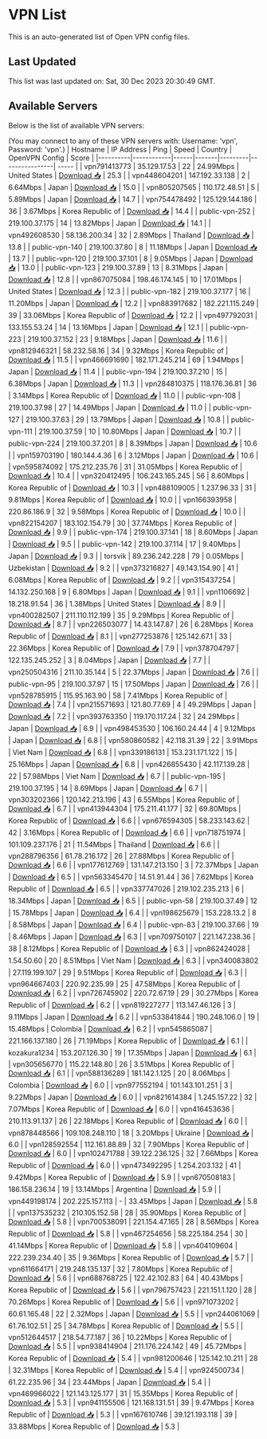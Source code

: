 # VPN List

This is an auto-generated list of Open VPN config files.

## Last Updated

This list was last updated on: Sat, 30 Dec 2023 20:30:49 GMT.

## Available Servers

Below is the list of available VPN servers:

(You may connect to any of these VPN servers with: Username: 'vpn', Password: 'vpn'.)
| Hostname | IP Address | Ping | Speed | Country | OpenVPN Config | Score |
|----------|------------|------|-------|---------|----------------| ----- |
| vpn791413773 | 35.129.17.53 | 22 | 24.99Mbps | United States | [Download 📥](./configs/server_0_US.ovpn) | 25.3 |
| vpn448604201 | 147.192.33.138 | 2 | 6.64Mbps | Japan | [Download 📥](./configs/server_1_JP.ovpn) | 15.0 |
| vpn805207565 | 110.172.48.51 | 5 | 5.89Mbps | Japan | [Download 📥](./configs/server_2_JP.ovpn) | 14.7 |
| vpn754478492 | 125.129.144.186 | 36 | 3.67Mbps | Korea Republic of | [Download 📥](./configs/server_3_KR.ovpn) | 14.4 |
| public-vpn-252 | 219.100.37.175 | 14 | 13.82Mbps | Japan | [Download 📥](./configs/server_4_JP.ovpn) | 14.1 |
| vpn492608530 | 58.136.200.34 | 32 | 2.89Mbps | Thailand | [Download 📥](./configs/server_5_TH.ovpn) | 13.8 |
| public-vpn-140 | 219.100.37.80 | 8 | 11.18Mbps | Japan | [Download 📥](./configs/server_6_JP.ovpn) | 13.7 |
| public-vpn-120 | 219.100.37.101 | 8 | 9.05Mbps | Japan | [Download 📥](./configs/server_7_JP.ovpn) | 13.0 |
| public-vpn-123 | 219.100.37.89 | 13 | 8.31Mbps | Japan | [Download 📥](./configs/server_8_JP.ovpn) | 12.8 |
| vpn867075084 | 198.46.174.145 | 10 | 17.01Mbps | United States | [Download 📥](./configs/server_9_US.ovpn) | 12.3 |
| public-vpn-182 | 219.100.37.177 | 16 | 11.20Mbps | Japan | [Download 📥](./configs/server_10_JP.ovpn) | 12.2 |
| vpn883917682 | 182.221.115.249 | 39 | 33.06Mbps | Korea Republic of | [Download 📥](./configs/server_11_KR.ovpn) | 12.2 |
| vpn497792031 | 133.155.53.24 | 14 | 13.16Mbps | Japan | [Download 📥](./configs/server_12_JP.ovpn) | 12.1 |
| public-vpn-223 | 219.100.37.152 | 23 | 9.18Mbps | Japan | [Download 📥](./configs/server_13_JP.ovpn) | 11.6 |
| vpn812946321 | 58.232.58.16 | 34 | 9.32Mbps | Korea Republic of | [Download 📥](./configs/server_14_KR.ovpn) | 11.5 |
| vpn466691690 | 182.171.245.214 | 69 | 1.94Mbps | Japan | [Download 📥](./configs/server_15_JP.ovpn) | 11.4 |
| public-vpn-194 | 219.100.37.210 | 15 | 6.38Mbps | Japan | [Download 📥](./configs/server_16_JP.ovpn) | 11.3 |
| vpn284810375 | 118.176.36.81 | 36 | 3.14Mbps | Korea Republic of | [Download 📥](./configs/server_17_KR.ovpn) | 11.0 |
| public-vpn-108 | 219.100.37.98 | 27 | 14.49Mbps | Japan | [Download 📥](./configs/server_18_JP.ovpn) | 11.0 |
| public-vpn-127 | 219.100.37.63 | 29 | 13.79Mbps | Japan | [Download 📥](./configs/server_19_JP.ovpn) | 10.8 |
| public-vpn-111 | 219.100.37.59 | 10 | 10.80Mbps | Japan | [Download 📥](./configs/server_20_JP.ovpn) | 10.7 |
| public-vpn-224 | 219.100.37.201 | 8 | 8.39Mbps | Japan | [Download 📥](./configs/server_21_JP.ovpn) | 10.6 |
| vpn159703190 | 180.144.4.36 | 6 | 3.12Mbps | Japan | [Download 📥](./configs/server_22_JP.ovpn) | 10.6 |
| vpn595874092 | 175.212.235.76 | 31 | 31.05Mbps | Korea Republic of | [Download 📥](./configs/server_23_KR.ovpn) | 10.4 |
| vpn320412495 | 106.243.165.245 | 56 | 8.60Mbps | Korea Republic of | [Download 📥](./configs/server_24_KR.ovpn) | 10.3 |
| vpn488109005 | 1.237.96.33 | 31 | 9.81Mbps | Korea Republic of | [Download 📥](./configs/server_25_KR.ovpn) | 10.0 |
| vpn166393958 | 220.86.186.9 | 32 | 9.58Mbps | Korea Republic of | [Download 📥](./configs/server_26_KR.ovpn) | 10.0 |
| vpn822154207 | 183.102.154.79 | 30 | 37.74Mbps | Korea Republic of | [Download 📥](./configs/server_27_KR.ovpn) | 9.9 |
| public-vpn-174 | 219.100.37.141 | 18 | 8.60Mbps | Japan | [Download 📥](./configs/server_28_JP.ovpn) | 9.5 |
| public-vpn-142 | 219.100.37.114 | 17 | 9.40Mbps | Japan | [Download 📥](./configs/server_29_JP.ovpn) | 9.3 |
| torsvik | 89.236.242.228 | 79 | 0.05Mbps | Uzbekistan | [Download 📥](./configs/server_30_UZ.ovpn) | 9.2 |
| vpn373216827 | 49.143.154.90 | 41 | 6.08Mbps | Korea Republic of | [Download 📥](./configs/server_31_KR.ovpn) | 9.2 |
| vpn315437254 | 14.132.250.168 | 9 | 6.80Mbps | Japan | [Download 📥](./configs/server_32_JP.ovpn) | 9.1 |
| vpn1106692 | 18.218.91.54 | 36 | 1.38Mbps | United States | [Download 📥](./configs/server_33_US.ovpn) | 8.9 |
| vpn400282507 | 211.110.112.199 | 35 | 9.29Mbps | Korea Republic of | [Download 📥](./configs/server_34_KR.ovpn) | 8.7 |
| vpn226503077 | 14.43.147.87 | 26 | 6.28Mbps | Korea Republic of | [Download 📥](./configs/server_35_KR.ovpn) | 8.1 |
| vpn277253876 | 125.142.67.1 | 33 | 22.36Mbps | Korea Republic of | [Download 📥](./configs/server_36_KR.ovpn) | 7.9 |
| vpn378704797 | 122.135.245.252 | 3 | 8.04Mbps | Japan | [Download 📥](./configs/server_37_JP.ovpn) | 7.7 |
| vpn250504316 | 211.10.35.144 | 5 | 22.37Mbps | Japan | [Download 📥](./configs/server_38_JP.ovpn) | 7.6 |
| public-vpn-95 | 219.100.37.97 | 15 | 17.50Mbps | Japan | [Download 📥](./configs/server_39_JP.ovpn) | 7.6 |
| vpn528785915 | 115.95.163.90 | 58 | 7.41Mbps | Korea Republic of | [Download 📥](./configs/server_40_KR.ovpn) | 7.4 |
| vpn215571693 | 121.80.77.69 | 4 | 49.29Mbps | Japan | [Download 📥](./configs/server_41_JP.ovpn) | 7.2 |
| vpn393763350 | 119.170.117.24 | 32 | 24.29Mbps | Japan | [Download 📥](./configs/server_42_JP.ovpn) | 6.9 |
| vpn498453530 | 106.160.24.44 | 4 | 9.12Mbps | Japan | [Download 📥](./configs/server_43_JP.ovpn) | 6.8 |
| vpn580860582 | 42.118.31.39 | 22 | 3.91Mbps | Viet Nam | [Download 📥](./configs/server_44_VN.ovpn) | 6.8 |
| vpn339186131 | 153.231.171.122 | 15 | 25.16Mbps | Japan | [Download 📥](./configs/server_45_JP.ovpn) | 6.8 |
| vpn426855430 | 42.117.139.28 | 22 | 57.98Mbps | Viet Nam | [Download 📥](./configs/server_46_VN.ovpn) | 6.7 |
| public-vpn-195 | 219.100.37.195 | 14 | 8.69Mbps | Japan | [Download 📥](./configs/server_47_JP.ovpn) | 6.7 |
| vpn303202366 | 120.142.213.196 | 43 | 6.55Mbps | Korea Republic of | [Download 📥](./configs/server_48_KR.ovpn) | 6.7 |
| vpn413944304 | 175.211.41.177 | 32 | 69.80Mbps | Korea Republic of | [Download 📥](./configs/server_49_KR.ovpn) | 6.6 |
| vpn676594305 | 58.233.143.62 | 42 | 3.16Mbps | Korea Republic of | [Download 📥](./configs/server_50_KR.ovpn) | 6.6 |
| vpn718751974 | 101.109.237.176 | 21 | 11.54Mbps | Thailand | [Download 📥](./configs/server_51_TH.ovpn) | 6.6 |
| vpn288796356 | 61.78.216.172 | 26 | 27.88Mbps | Korea Republic of | [Download 📥](./configs/server_52_KR.ovpn) | 6.6 |
| vpn177612769 | 131.147.213.150 | 3 | 72.37Mbps | Japan | [Download 📥](./configs/server_53_JP.ovpn) | 6.5 |
| vpn563345470 | 14.51.91.44 | 36 | 7.62Mbps | Korea Republic of | [Download 📥](./configs/server_54_KR.ovpn) | 6.5 |
| vpn337747026 | 219.102.235.213 | 6 | 18.34Mbps | Japan | [Download 📥](./configs/server_55_JP.ovpn) | 6.5 |
| public-vpn-58 | 219.100.37.49 | 12 | 15.78Mbps | Japan | [Download 📥](./configs/server_56_JP.ovpn) | 6.4 |
| vpn198625679 | 153.228.13.2 | 8 | 8.58Mbps | Japan | [Download 📥](./configs/server_57_JP.ovpn) | 6.4 |
| public-vpn-83 | 219.100.37.66 | 19 | 8.46Mbps | Japan | [Download 📥](./configs/server_58_JP.ovpn) | 6.3 |
| vpn709750107 | 221.147.238.36 | 38 | 8.12Mbps | Korea Republic of | [Download 📥](./configs/server_59_KR.ovpn) | 6.3 |
| vpn862424028 | 1.54.50.60 | 20 | 8.51Mbps | Viet Nam | [Download 📥](./configs/server_60_VN.ovpn) | 6.3 |
| vpn340083802 | 27.119.199.107 | 29 | 9.51Mbps | Korea Republic of | [Download 📥](./configs/server_61_KR.ovpn) | 6.3 |
| vpn964667403 | 220.92.235.99 | 25 | 47.58Mbps | Korea Republic of | [Download 📥](./configs/server_62_KR.ovpn) | 6.2 |
| vpn726745902 | 220.72.67.19 | 29 | 30.27Mbps | Korea Republic of | [Download 📥](./configs/server_63_KR.ovpn) | 6.2 |
| vpn819227277 | 113.147.46.126 | 3 | 9.11Mbps | Japan | [Download 📥](./configs/server_64_JP.ovpn) | 6.2 |
| vpn533841844 | 190.248.106.0 | 19 | 15.48Mbps | Colombia | [Download 📥](./configs/server_65_CO.ovpn) | 6.2 |
| vpn545865087 | 221.166.137.180 | 26 | 71.19Mbps | Korea Republic of | [Download 📥](./configs/server_66_KR.ovpn) | 6.1 |
| kozakura1234 | 153.207.126.30 | 19 | 17.35Mbps | Japan | [Download 📥](./configs/server_67_JP.ovpn) | 6.1 |
| vpn305656770 | 115.22.148.80 | 26 | 3.51Mbps | Korea Republic of | [Download 📥](./configs/server_68_KR.ovpn) | 6.1 |
| vpn588136289 | 181.142.1.125 | 20 | 8.06Mbps | Colombia | [Download 📥](./configs/server_69_CO.ovpn) | 6.0 |
| vpn977552194 | 101.143.101.251 | 3 | 9.22Mbps | Japan | [Download 📥](./configs/server_70_JP.ovpn) | 6.0 |
| vpn821614384 | 1.245.157.22 | 32 | 7.07Mbps | Korea Republic of | [Download 📥](./configs/server_71_KR.ovpn) | 6.0 |
| vpn416453636 | 210.113.91.137 | 26 | 22.18Mbps | Korea Republic of | [Download 📥](./configs/server_72_KR.ovpn) | 6.0 |
| vpn878448566 | 109.108.248.110 | 18 | 3.20Mbps | Ukraine | [Download 📥](./configs/server_73_UA.ovpn) | 6.0 |
| vpn128592554 | 112.161.88.89 | 32 | 7.90Mbps | Korea Republic of | [Download 📥](./configs/server_74_KR.ovpn) | 6.0 |
| vpn102471788 | 39.122.236.125 | 32 | 7.66Mbps | Korea Republic of | [Download 📥](./configs/server_75_KR.ovpn) | 6.0 |
| vpn473492295 | 1.254.203.132 | 41 | 9.42Mbps | Korea Republic of | [Download 📥](./configs/server_76_KR.ovpn) | 5.9 |
| vpn670508183 | 186.158.236.14 | 19 | 13.14Mbps | Argentina | [Download 📥](./configs/server_77_AR.ovpn) | 5.9 |
| vpn449198174 | 202.225.157.113 | - | 33.45Mbps | Japan | [Download 📥](./configs/server_78_JP.ovpn) | 5.8 |
| vpn137535232 | 210.105.152.58 | 28 | 35.90Mbps | Korea Republic of | [Download 📥](./configs/server_79_KR.ovpn) | 5.8 |
| vpn700538091 | 221.154.47.165 | 28 | 8.56Mbps | Korea Republic of | [Download 📥](./configs/server_80_KR.ovpn) | 5.8 |
| vpn467254656 | 58.225.184.254 | 30 | 41.14Mbps | Korea Republic of | [Download 📥](./configs/server_81_KR.ovpn) | 5.8 |
| vpn404109604 | 222.239.234.40 | 35 | 9.36Mbps | Korea Republic of | [Download 📥](./configs/server_82_KR.ovpn) | 5.7 |
| vpn611664171 | 219.248.135.137 | 32 | 7.80Mbps | Korea Republic of | [Download 📥](./configs/server_83_KR.ovpn) | 5.6 |
| vpn688768725 | 122.42.102.83 | 64 | 40.43Mbps | Korea Republic of | [Download 📥](./configs/server_84_KR.ovpn) | 5.6 |
| vpn796757423 | 221.151.1.120 | 28 | 70.26Mbps | Korea Republic of | [Download 📥](./configs/server_85_KR.ovpn) | 5.6 |
| vpn971073202 | 60.61.165.48 | 22 | 2.32Mbps | Japan | [Download 📥](./configs/server_86_JP.ovpn) | 5.5 |
| vpn244061069 | 61.76.102.51 | 25 | 34.78Mbps | Korea Republic of | [Download 📥](./configs/server_87_KR.ovpn) | 5.5 |
| vpn512644517 | 218.54.77.187 | 36 | 10.22Mbps | Korea Republic of | [Download 📥](./configs/server_88_KR.ovpn) | 5.5 |
| vpn938414904 | 211.176.224.142 | 49 | 45.72Mbps | Korea Republic of | [Download 📥](./configs/server_89_KR.ovpn) | 5.4 |
| vpn981200646 | 125.142.10.211 | 28 | 32.31Mbps | Korea Republic of | [Download 📥](./configs/server_90_KR.ovpn) | 5.4 |
| vpn924500734 | 61.22.235.96 | 34 | 23.44Mbps | Japan | [Download 📥](./configs/server_91_JP.ovpn) | 5.4 |
| vpn469966022 | 121.143.125.177 | 31 | 15.35Mbps | Korea Republic of | [Download 📥](./configs/server_92_KR.ovpn) | 5.3 |
| vpn941155506 | 121.168.131.51 | 39 | 9.47Mbps | Korea Republic of | [Download 📥](./configs/server_93_KR.ovpn) | 5.3 |
| vpn167610746 | 39.121.193.118 | 39 | 33.88Mbps | Korea Republic of | [Download 📥](./configs/server_94_KR.ovpn) | 5.3 |
